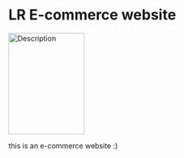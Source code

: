 # LR E-commerce website
<div>
  <img src="https://github.com/user-attachments/assets/97441ff9-9b9d-42c6-a02e-c32a2ddbae54" alt="Description" width="150" height="200"/>
</div>

this is an e-commerce website :)

